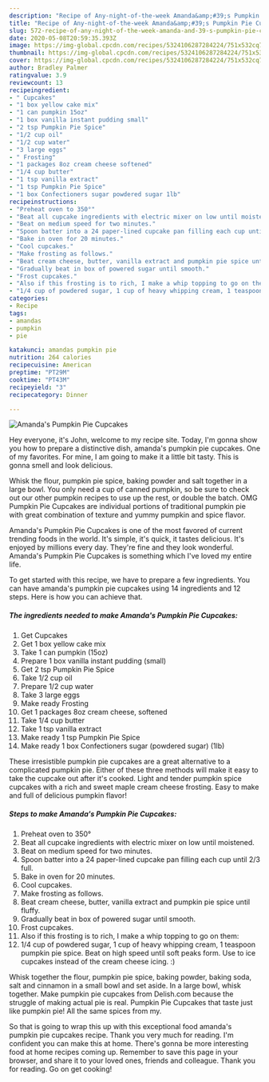 ```yaml
---
description: "Recipe of Any-night-of-the-week Amanda&amp;#39;s Pumpkin Pie Cupcakes"
title: "Recipe of Any-night-of-the-week Amanda&amp;#39;s Pumpkin Pie Cupcakes"
slug: 572-recipe-of-any-night-of-the-week-amanda-and-39-s-pumpkin-pie-cupcakes
date: 2020-05-08T20:59:35.393Z
image: https://img-global.cpcdn.com/recipes/5324106287284224/751x532cq70/amandas-pumpkin-pie-cupcakes-recipe-main-photo.jpg
thumbnail: https://img-global.cpcdn.com/recipes/5324106287284224/751x532cq70/amandas-pumpkin-pie-cupcakes-recipe-main-photo.jpg
cover: https://img-global.cpcdn.com/recipes/5324106287284224/751x532cq70/amandas-pumpkin-pie-cupcakes-recipe-main-photo.jpg
author: Bradley Palmer
ratingvalue: 3.9
reviewcount: 13
recipeingredient:
- " Cupcakes"
- "1 box yellow cake mix"
- "1 can pumpkin 15oz"
- "1 box vanilla instant pudding small"
- "2 tsp Pumpkin Pie Spice"
- "1/2 cup oil"
- "1/2 cup water"
- "3 large eggs"
- " Frosting"
- "1 packages 8oz cream cheese softened"
- "1/4 cup butter"
- "1 tsp vanilla extract"
- "1 tsp Pumpkin Pie Spice"
- "1 box Confectioners sugar powdered sugar 1lb"
recipeinstructions:
- "Preheat oven to 350°"
- "Beat all cupcake ingredients with electric mixer on low until moistened."
- "Beat on medium speed for two minutes."
- "Spoon batter into a 24 paper-lined cupcake pan filling each cup until 2/3 full."
- "Bake in oven for 20 minutes."
- "Cool cupcakes."
- "Make frosting as follows."
- "Beat cream cheese, butter, vanilla extract and pumpkin pie spice until fluffy."
- "Gradually beat in box of powered sugar until smooth."
- "Frost cupcakes."
- "Also if this frosting is to rich, I make a whip topping to go on them:"
- "1/4 cup of powdered sugar, 1 cup of heavy whipping cream, 1 teaspoon pumpkin pie spice. Beat on high speed until soft peaks form. Use to ice cupcakes instead of the cream cheese icing. :)"
categories:
- Recipe
tags:
- amandas
- pumpkin
- pie

katakunci: amandas pumpkin pie 
nutrition: 264 calories
recipecuisine: American
preptime: "PT29M"
cooktime: "PT43M"
recipeyield: "3"
recipecategory: Dinner

---
```



![Amanda&#39;s Pumpkin Pie Cupcakes](https://img-global.cpcdn.com/recipes/5324106287284224/751x532cq70/amandas-pumpkin-pie-cupcakes-recipe-main-photo.jpg)

Hey everyone, it's John, welcome to my recipe site. Today, I'm gonna show you how to prepare a distinctive dish, amanda&#39;s pumpkin pie cupcakes. One of my favorites. For mine, I am going to make it a little bit tasty. This is gonna smell and look delicious.

Whisk the flour, pumpkin pie spice, baking powder and salt together in a large bowl. You only need a cup of canned pumpkin, so be sure to check out our other pumpkin recipes to use up the rest, or double the batch. OMG Pumpkin Pie Cupcakes are individual portions of traditional pumpkin pie with great combination of texture and yummy pumpkin and spice flavor.

Amanda&#39;s Pumpkin Pie Cupcakes is one of the most favored of current trending foods in the world. It's simple, it's quick, it tastes delicious. It's enjoyed by millions every day. They're fine and they look wonderful. Amanda&#39;s Pumpkin Pie Cupcakes is something which I've loved my entire life.


To get started with this recipe, we have to prepare a few ingredients. You can have amanda&#39;s pumpkin pie cupcakes using 14 ingredients and 12 steps. Here is how you can achieve that.

<!--inarticleads1-->

##### The ingredients needed to make Amanda&#39;s Pumpkin Pie Cupcakes:

1. Get  Cupcakes
1. Get 1 box yellow cake mix
1. Take 1 can pumpkin (15oz)
1. Prepare 1 box vanilla instant pudding (small)
1. Get 2 tsp Pumpkin Pie Spice
1. Take 1/2 cup oil
1. Prepare 1/2 cup water
1. Take 3 large eggs
1. Make ready  Frosting
1. Get 1 packages 8oz cream cheese, softened
1. Take 1/4 cup butter
1. Take 1 tsp vanilla extract
1. Make ready 1 tsp Pumpkin Pie Spice
1. Make ready 1 box Confectioners sugar (powdered sugar) (1lb)


These irresistible pumpkin pie cupcakes are a great alternative to a complicated pumpkin pie. Either of these three methods will make it easy to take the cupcake out after it&#39;s cooked. Light and tender pumpkin spice cupcakes with a rich and sweet maple cream cheese frosting. Easy to make and full of delicious pumpkin flavor! 

<!--inarticleads2-->

##### Steps to make Amanda&#39;s Pumpkin Pie Cupcakes:

1. Preheat oven to 350°
1. Beat all cupcake ingredients with electric mixer on low until moistened.
1. Beat on medium speed for two minutes.
1. Spoon batter into a 24 paper-lined cupcake pan filling each cup until 2/3 full.
1. Bake in oven for 20 minutes.
1. Cool cupcakes.
1. Make frosting as follows.
1. Beat cream cheese, butter, vanilla extract and pumpkin pie spice until fluffy.
1. Gradually beat in box of powered sugar until smooth.
1. Frost cupcakes.
1. Also if this frosting is to rich, I make a whip topping to go on them:
1. 1/4 cup of powdered sugar, 1 cup of heavy whipping cream, 1 teaspoon pumpkin pie spice. Beat on high speed until soft peaks form. Use to ice cupcakes instead of the cream cheese icing. :)


Whisk together the flour, pumpkin pie spice, baking powder, baking soda, salt and cinnamon in a small bowl and set aside. In a large bowl, whisk together. Make pumpkin pie cupcakes from Delish.com because the struggle of making actual pie is real. Pumpkin Pie Cupcakes that taste just like pumpkin pie! All the same spices from my. 

So that is going to wrap this up with this exceptional food amanda&#39;s pumpkin pie cupcakes recipe. Thank you very much for reading. I'm confident you can make this at home. There's gonna be more interesting food at home recipes coming up. Remember to save this page in your browser, and share it to your loved ones, friends and colleague. Thank you for reading. Go on get cooking!
